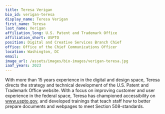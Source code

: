 ```yaml
---
title: Teresa Verigan
bio_id: verigan-teresa
display_name: Teresa Verigan
first_name: Teresa
last_name: Verigan
affiliation_long: U.S. Patent and Trademark Office
affiliation_short: USPTO
position: Digital and Creative Services Branch Chief
office: Office of the Chief Communications Officer
location: Washington, DC
email: 
image_url: /assets/images/bio-images/verigan-teresa.jpg
iaaf_years: 2023
---
```

With more than 15 years experience in the digital and design space, Teresa directs the strategy and technical development of the U.S. Patent and Trademark Office website. With a focus on improving customer and user experience in the federal space, Teresa has championed accessibility on www.uspto.gov, and developed trainings that teach staff how to better prepare documents and webpages to meet Section 508-standards.